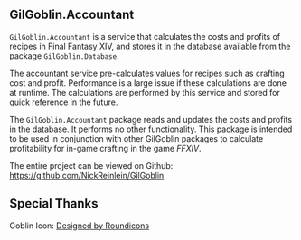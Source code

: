 ## GilGoblin.Accountant

`GilGoblin.Accountant` is a service that calculates the costs and profits of recipes in Final Fantasy XIV, and stores it
in the database available from the package `GilGoblin.Database`.

The accountant service pre-calculates values for recipes such as crafting cost and profit. Performance is a large issue
if these calculations are done at runtime. The calculations are performed by this service and stored for quick reference
in the future.

The `GilGoblin.Accountant` package reads and updates the costs and profits in the database. It performs no other
functionality. This package is intended to be used in conjunction with other GilGoblin packages to calculate
profitability for in-game crafting in the game *FFXIV*.

The entire project can be viewed on Github:
https://github.com/NickReinlein/GilGoblin

## Special Thanks

Goblin
Icon:   <a href="https://www.freepik.com/icon/elf_196867#fromView=search&term=goblin&page=1&position=30&track=ais">
Designed by
Roundicons</a>